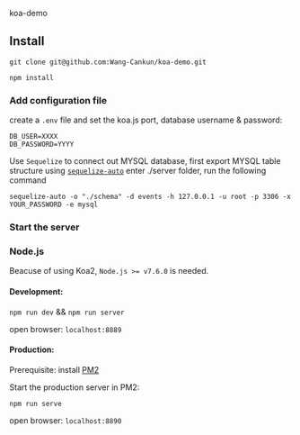 koa-demo

## Install

`git clone git@github.com:Wang-Cankun/koa-demo.git`

`npm install`

### Add configuration file

create a `.env` file and set the koa.js port, database username & password:

```env
DB_USER=XXXX
DB_PASSWORD=YYYY
```

Use `Sequelize` to connect out MYSQL database, first export MYSQL table structure using [`sequelize-auto`](https://github.com/sequelize/sequelize-auto)
enter ./server folder, run the following command

`sequelize-auto -o "./schema" -d events -h 127.0.0.1 -u root -p 3306 -x YOUR_PASSWORD -e mysql`

### Start the server

### Node.js

Beacuse of using Koa2, `Node.js >= v7.6.0` is needed.

#### Development:

`npm run dev` && `npm run server`

open browser: `localhost:8889`

#### Production:

Prerequisite: install [PM2](https://www.npmjs.com/package/pm2)

Start the production server in PM2:

`npm run serve`

open browser: `localhost:8890`
